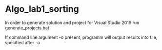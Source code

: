 # Algo_lab1_sorting

In order to generate solution and project for Visual Studio 2019 
run generate_projects.bat

If command line argument -o present, programm will output results into file, specified after -o